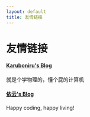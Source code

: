 ```yaml
---
layout: default
title: 友情链接
---
```


友情链接
============

#### [Karuboniru's Blog](https://yanqiyu.info)

就是个学物理的，懂个屁的计算机  

#### [依云's Blog](https://blog.lilydjwg.me/)  
Happy coding, happy living!  



